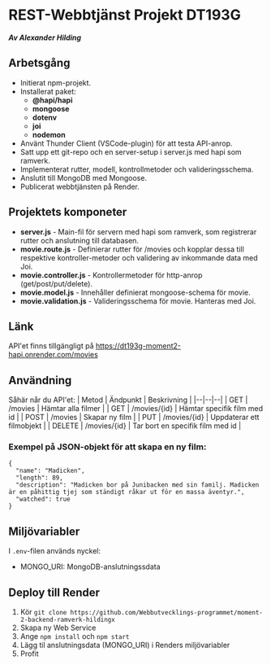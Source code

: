 # REST-Webbtjänst Projekt DT193G
***Av Alexander Hilding***

## Arbetsgång
* Initierat npm-projekt.
* Installerat paket:
    * **@hapi/hapi**
    * **mongoose**
    * **dotenv**
    * **joi**
    * **nodemon**
* Använt Thunder Client (VSCode-plugin) för att testa API-anrop.
* Satt upp ett git-repo och en server-setup i server.js med hapi som ramverk.
* Implementerat rutter, modell, kontrollmetoder och valideringsschema.
* Anslutit till MongoDB med Mongoose.
* Publicerat webbtjänsten på Render.

## Projektets komponeter
* **server.js** - Main-fil för servern med hapi som ramverk, som registrerar rutter och anslutning till databasen.
* **movie.route.js** - Definierar rutter för /movies och kopplar dessa till respektive kontroller-metoder och validering av inkommande data med Joi.
* **movie.controller.js** - Kontrollermetoder för http-anrop (get/post/put/delete).
* **movie.model.js** - Innehåller definierat mongoose-schema för movie.
* **movie.validation.js** - Valideringsschema för movie. Hanteras med Joi.

## Länk
API'et finns tillgängligt på https://dt193g-moment2-hapi.onrender.com/movies

## Användning
Såhär når du API'et:
| Metod | Ändpunkt  | Beskrivning |
|--|--|--|
| GET | /movies |	Hämtar alla filmer |
| GET | /movies/{id} |	Hämtar specifik film med id |
| POST | /movies |	Skapar ny film |
| PUT |	/movies/{id} |	Uppdaterar ett filmobjekt |
| DELETE |	/movies/{id} |	Tar bort en specifik film med id |

### Exempel på JSON-objekt för att skapa en ny film:

```
{
  "name": "Madicken",
  "length": 89,
  "description": "Madicken bor på Junibacken med sin familj. Madicken är en påhittig tjej som ständigt råkar ut för en massa äventyr.",
  "watched": true
}
```

## Miljövariabler
I ```.env```-filen används nyckel:
* MONGO_URI: MongoDB-anslutningssdata

## Deploy till Render
1. Kör ```git clone https://github.com/Webbutvecklings-programmet/moment-2-backend-ramverk-hildingx ```
2. Skapa ny Web Service
3. Ange ```npm install``` och ```npm start```
4. Lägg til anslutningsdata (MONGO_URI) i Renders miljövariabler
5. Profit